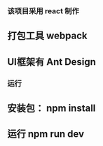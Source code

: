 ###  该项目采用  react 制作
##   打包工具   webpack
##   UI框架有  Ant Design

###  运行  
##   安装包： npm install
##   运行     npm run dev
